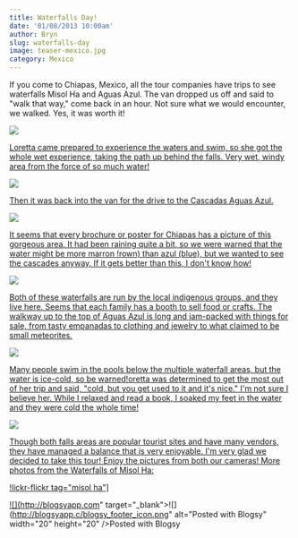 ```yaml
---
title: Waterfalls Day!
date: '01/08/2013 10:00am'
author: Bryn
slug: waterfalls-day
image: teaser-mexico.jpg
category: Mexico
---
```

If you come to Chiapas, Mexico, all the tour companies have trips to see waterfalls Misol Ha and Aguas Azul. The van dropped us off and said to "walk that way," come back in an hour. Not sure what we would encounter, we walked. Yes, it was worth it!


  <a  href="http://www.flickr.com/photos/48315294@N00/8318194354/in/set-72157632361522067" target="_blank">![](http://farm9.staticflickr.com/8075/8318194354_f2de0f3ab8.jpg)


Loretta came prepared to experience the waters and swim, so she got the whole wet experience, taking the path up behind the falls. Very wet, windy area from the force of so much water!

  <a  href="http://www.flickr.com/photos/48315294@N00/8318262572/in/set-72157632361522067" target="_blank">![](http://farm9.staticflickr.com/8221/8318262572_9791f71810.jpg)


Then it was back into the van for the drive to the Cascadas Aguas Azul.


  <a  href="http://www.flickr.com/photos/48315294@N00/8317207841/in/set-72157632361522067" target="_blank">![](http://farm9.staticflickr.com/8075/8317207841_ce486e8928.jpg)


It seems that every brochure or poster for Chiapas has a picture of this gorgeous area. It had been raining quite a bit, so we were warned that the water might be more marron !rown) than azul (blue), but we wanted to see the cascades anyway. If it gets better than this, I don't know how!


  <a  href="http://www.flickr.com/photos/48315294@N00/8318357450/in/set-72157632361522067" target="_blank">![](http://farm9.staticflickr.com/8224/8318357450_48242b560e.jpg)


Both of these waterfalls are run by the local indigenous groups, and they live here. Seems that each family has a booth to sell food or crafts. The walkway up to the top of Aguas Azul is long and jam-packed with things for sale, from tasty empanadas to clothing and jewelry to what claimed to be small meteorites.


  <a  href="http://www.flickr.com/photos/48315294@N00/8317253345/in/set-72157632361522067" target="_blank">![](http://farm9.staticflickr.com/8216/8317253345_4fca237e87.jpg)





Many people swim in the pools below the multiple waterfall areas, but the water is ice-cold, so be warned!oretta was determined to get the most out of her trip and said, "cold, but you get used to it and it's nice." I'm not sure I believe her. While I relaxed and read a book, I soaked my feet in the water and they were cold the whole time!


  <a  href="http://www.flickr.com/photos/48315294@N00/8317393903/in/set-72157632361522067" target="_blank">![](http://farm9.staticflickr.com/8218/8317393903_a807e6f375.jpg)


Though both falls areas are popular tourist sites and have many vendors, they have managed a balance that is very enjoyable. I'm very glad we decided to take this tour!
Enjoy the pictures from both our cameras!
More photos from the Waterfalls of Misol Ha:

!lickr-flickr tag="misol ha"]


  ![](http://blogsyapp.com" target="_blank">![](http://blogsyapp.c/blogsy_footer_icon.png" alt="Posted with Blogsy" width="20" height="20" />Posted with Blogsy

